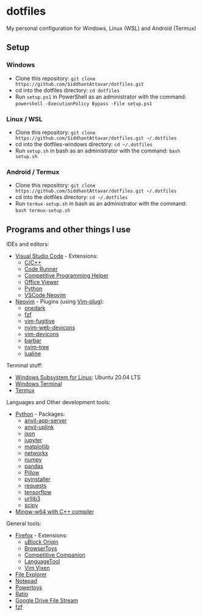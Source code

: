 # dotfiles
My personal configuration for Windows, Linux (WSL) and Android (Termux)

## Setup <a name = "setup"></a>
### Windows <a name = "windows"></a>
 - Clone this repository: `git clone https://github.com/SiddhantAttavar/dotfiles.git`
 - cd into the dotfiles directory: `cd dotfiles`
 - Run `setup.ps1` in PowerShell as an administrator with the command: `powershell -ExecutionPolicy Bypass -File setup.ps1`

### Linux / WSL <a name = "linux"></a>
 - Clone this repository: `git clone https://github.com/SiddhantAttavar/dotfiles.git ~/.dotfiles`
 - cd into the dotfiles-windows directory: `cd ~/.dotfiles`
 - Run `setup.sh` in bash as an administrator with the command: `bash setup.sh`

### Android / Termux <a name = "termux"></a>
 - Clone this repository: `git clone https://github.com/SiddhantAttavar/dotfiles.git ~/.dotfiles`
 - cd into the dotfiles directory: `cd ~/.dotfiles`
 - Run `termux-setup.sh` in bash as an administrator with the command: `bash termux-setup.sh`

## Programs and other things I use <a name = "programs"></a>
IDEs and editors:
 - [Visual Studio Code](https://code.visualstudio.com/) - Extensions:
	- [C/C++](https://marketplace.visualstudio.com/items?itemName=ms-vscode.cpptools)
	- [Code Runner](https://marketplace.visualstudio.com/items?itemName=formulahendry.code-runner)
	- [Competitive Programming Helper](https://marketplace.visualstudio.com/items?itemName=DivyanshuAgrawal.competitive-programming-helper)
	- [Office Viewer](https://marketplace.visualstudio.com/items?itemName=cweijan.vscode-office)
	- [Python](https://marketplace.visualstudio.com/items?itemName=ms-python.python)
	- [VSCode Neovim](https://marketplace.visualstudio.com/items?itemName=asvetliakov.vscode-neovim)
 - [Neovim](https://neovim.io/) - Plugins (using [Vim-plug](https://github.com/junegunn/vim-plug)):
	- [onedark](https://github.com/navarasu/onedark.nvim)
	- [fzf](https://github.com/junegunn/fzf.vim)
	- [vim-fugitive](https://github.com/tpope/vim-fugitive)
	- [nvim-web-devicons](https://github.com/kyazdani42/nvim-web-devicons)
	- [vim-devicons](https://github.com/ryanoasis/vim-devicons)
	- [barbar](https://github.com/romgrk/barbar.nvim)
	- [nvim-tree](https://github.com/kyazdani42/nvim-tree.lua)
	- [lualine](https://github.com/nvim-lualine/lualine.nvim)

Terminal stuff:
 - [Windows Subsystem for Linux](https://docs.microsoft.com/en-us/windows/wsl/install-win10): Ubuntu 20.04 LTS
 - [Windows Terminal](http://aka.ms/windowsterminal)
 - [Termux](https://f-droid.org/en/packages/com.termux/)

Languages and Other development tools:
 - [Python](https://www.python.org/) - Packages:
	- [anvil-app-server](https://pypi.org/project/anvil-app-server/)
	- [anvil-uplink](https://pypi.org/project/anvil-uplink/)
	- [json](https://pypi.org/project/json/)
	- [jupyter](https://pypi.org/project/jupyter/)
	- [matplotlib](https://pypi.org/project/matplotlib/)
	- [networkx](https://pypi.org/project/networkx/)
	- [numpy](https://pypi.org/project/numpy/)
	- [pandas](https://pypi.org/project/pandas/)
	- [Pillow](https://pypi.org/project/Pillow/)
	- [pyinstaller](https://pypi.org/project/pyinstaller/)
	- [requests](https://pypi.org/project/requests/)
	- [tensorflow](https://pypi.org/project/tensorflow/)
	- [urllib3](https://pypi.org/project/urllib3/)
	- [scipy](https://pypi.org/project/scipy/)
 - [Mingw-w64 with C++ compiler](https://sourceforge.net/projects/mingw-w64/)

General tools:
 - [Firefox](https://www.mozilla.org/en-US/firefox/new/) - Extensions:
	- [uBlock Origin](https://addons.mozilla.org/en-US/firefox/addon/ublock-origin/)
	- [BrowserToys](https://github.com/SiddhantAttavar/BrowserToys-Extension)
	- [Competitive Companion](https://addons.mozilla.org/en-US/firefox/addon/competitive-companion/)
	- [LanguageTool](https://addons.mozilla.org/en-US/firefox/addon/languagetool/)
	- [Vim Vixen](https://addons.mozilla.org/en-US/firefox/addon/vim-vixen/)
 - [File Explorer](https://www.windows.com/en-us/downloads/file-explorer/)
 - [Notepad](https://www.microsoft.com/en-us/p/windows-notepad/9msmlrh6lzf3)
 - [Powertoys](https://docs.microsoft.com/en-us/windows/powertoys/)
 - [Ratio](https://play.google.com/store/apps/category/GAME?hl=en_US&gl=US)
 - [Google Drive File Stream](https://www.google.com/intl/en_in/drive/download/)
 - [fzf](https://github.com/junegunn/fzf)
